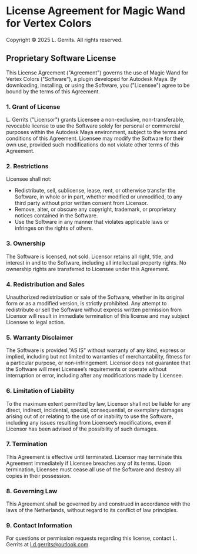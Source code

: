 # License Agreement for Magic Wand for Vertex Colors

Copyright © 2025 L. Gerrits. All rights reserved.

## Proprietary Software License

This License Agreement ("Agreement") governs the use of Magic Wand for Vertex Colors ("Software"), a plugin developed for Autodesk Maya. By downloading, installing, or using the Software, you ("Licensee") agree to be bound by the terms of this Agreement.

### 1. Grant of License
L. Gerrits ("Licensor") grants Licensee a non-exclusive, non-transferable, revocable license to use the Software solely for personal or commercial purposes within the Autodesk Maya environment, subject to the terms and conditions of this Agreement. Licensee may modify the Software for their own use, provided such modifications do not violate other terms of this Agreement.

### 2. Restrictions
Licensee shall not:
- Redistribute, sell, sublicense, lease, rent, or otherwise transfer the Software, in whole or in part, whether modified or unmodified, to any third party without prior written consent from Licensor.
- Remove, alter, or obscure any copyright, trademark, or proprietary notices contained in the Software.
- Use the Software in any manner that violates applicable laws or infringes on the rights of others.

### 3. Ownership
The Software is licensed, not sold. Licensor retains all right, title, and interest in and to the Software, including all intellectual property rights. No ownership rights are transferred to Licensee under this Agreement.

### 4. Redistribution and Sales
Unauthorized redistribution or sale of the Software, whether in its original form or as a modified version, is strictly prohibited. Any attempt to redistribute or sell the Software without express written permission from Licensor will result in immediate termination of this license and may subject Licensee to legal action.

### 5. Warranty Disclaimer
The Software is provided "AS IS" without warranty of any kind, express or implied, including but not limited to warranties of merchantability, fitness for a particular purpose, or non-infringement. Licensor does not guarantee that the Software will meet Licensee’s requirements or operate without interruption or error, including after any modifications made by Licensee.

### 6. Limitation of Liability
To the maximum extent permitted by law, Licensor shall not be liable for any direct, indirect, incidental, special, consequential, or exemplary damages arising out of or relating to the use of or inability to use the Software, including any issues resulting from Licensee’s modifications, even if Licensor has been advised of the possibility of such damages.

### 7. Termination
This Agreement is effective until terminated. Licensor may terminate this Agreement immediately if Licensee breaches any of its terms. Upon termination, Licensee must cease all use of the Software and destroy all copies in their possession.

### 8. Governing Law
This Agreement shall be governed by and construed in accordance with the laws of the Netherlands, without regard to its conflict of law principles.

### 9. Contact Information
For questions or permission requests regarding this license, contact L. Gerrits at l.d.gerrits@outlook.com.
